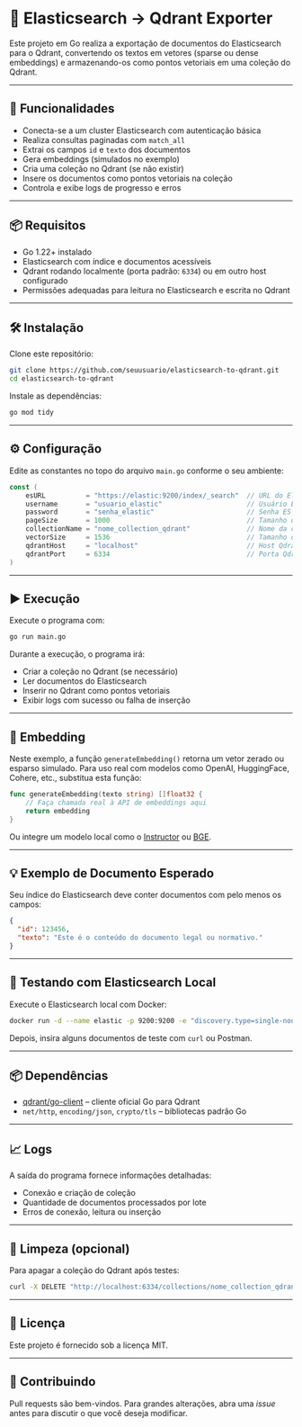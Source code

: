 
# 🔁 Elasticsearch → Qdrant Exporter

Este projeto em Go realiza a exportação de documentos do Elasticsearch para o Qdrant, convertendo os textos em vetores (sparse ou dense embeddings) e armazenando-os como pontos vetoriais em uma coleção do Qdrant.

---

## 🧩 Funcionalidades

- Conecta-se a um cluster Elasticsearch com autenticação básica
- Realiza consultas paginadas com `match_all`
- Extrai os campos `id` e `texto` dos documentos
- Gera embeddings (simulados no exemplo)
- Cria uma coleção no Qdrant (se não existir)
- Insere os documentos como pontos vetoriais na coleção
- Controla e exibe logs de progresso e erros

---

## 📦 Requisitos

- Go 1.22+ instalado
- Elasticsearch com índice e documentos acessíveis
- Qdrant rodando localmente (porta padrão: `6334`) ou em outro host configurado
- Permissões adequadas para leitura no Elasticsearch e escrita no Qdrant

---

## 🛠️ Instalação

Clone este repositório:

```bash
git clone https://github.com/seuusuario/elasticsearch-to-qdrant.git
cd elasticsearch-to-qdrant
```

Instale as dependências:

```bash
go mod tidy
```

---

## ⚙️ Configuração

Edite as constantes no topo do arquivo `main.go` conforme o seu ambiente:

```go
const (
    esURL          = "https://elastic:9200/index/_search"  // URL do Elasticsearch
    username       = "usuario_elastic"                     // Usuário ES
    password       = "senha_elastic"                       // Senha ES
    pageSize       = 1000                                  // Tamanho dos lotes de busca
    collectionName = "nome_collection_qdrant"              // Nome da coleção Qdrant
    vectorSize     = 1536                                  // Tamanho dos embeddings
    qdrantHost     = "localhost"                           // Host Qdrant
    qdrantPort     = 6334                                  // Porta Qdrant
)
```

---

## ▶️ Execução

Execute o programa com:

```bash
go run main.go
```

Durante a execução, o programa irá:

- Criar a coleção no Qdrant (se necessário)
- Ler documentos do Elasticsearch
- Inserir no Qdrant como pontos vetoriais
- Exibir logs com sucesso ou falha de inserção

---

## 🧠 Embedding

Neste exemplo, a função `generateEmbedding()` retorna um vetor zerado ou esparso simulado. Para uso real com modelos como OpenAI, HuggingFace, Cohere, etc., substitua esta função:

```go
func generateEmbedding(texto string) []float32 {
    // Faça chamada real à API de embeddings aqui
    return embedding
}
```

Ou integre um modelo local como o [Instructor](https://github.com/jina-ai/instructor) ou [BGE](https://huggingface.co/BAAI/bge-small-en).

---

## 💡 Exemplo de Documento Esperado

Seu índice do Elasticsearch deve conter documentos com pelo menos os campos:

```json
{
  "id": 123456,
  "texto": "Este é o conteúdo do documento legal ou normativo."
}
```

---

## 🧪 Testando com Elasticsearch Local

Execute o Elasticsearch local com Docker:

```bash
docker run -d --name elastic -p 9200:9200 -e "discovery.type=single-node" -e "xpack.security.enabled=false" elasticsearch:8.13.4
```

Depois, insira alguns documentos de teste com `curl` ou Postman.

---

## 📦 Dependências

- [qdrant/go-client](https://github.com/qdrant/go-client) – cliente oficial Go para Qdrant
- `net/http`, `encoding/json`, `crypto/tls` – bibliotecas padrão Go

---

## 📈 Logs

A saída do programa fornece informações detalhadas:

- Conexão e criação de coleção
- Quantidade de documentos processados por lote
- Erros de conexão, leitura ou inserção

---

## 🧹 Limpeza (opcional)

Para apagar a coleção do Qdrant após testes:

```bash
curl -X DELETE "http://localhost:6334/collections/nome_collection_qdrant"
```

---

## 📄 Licença

Este projeto é fornecido sob a licença MIT.

---

## 🤝 Contribuindo

Pull requests são bem-vindos. Para grandes alterações, abra uma *issue* antes para discutir o que você deseja modificar.
